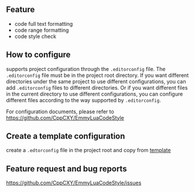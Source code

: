 ## Feature
* code full text formatting
* code range formatting
* code style check 

## How to configure
supports project configuration through the `.editorconfig` file. The `.editorconfig` file must be in the project root directory.
If you want different directories under the same project to use different configurations, you can add `.editorconfig` files to different directories.
Or if you want different files in the current directory to use different configurations, you can configure different files according to the way supported by `.editorconfig`.

For configuration documents, please refer to https://github.com/CppCXY/EmmyLuaCodeStyle

## Create a template configuration
create a `.edtorconfig` file in the project root and copy from [template](https://github.com/CppCXY/EmmyLuaCodeStyle/blob/master/lua.template.editorconfig)

## Feature request and bug reports
https://github.com/CppCXY/EmmyLuaCodeStyle/issues